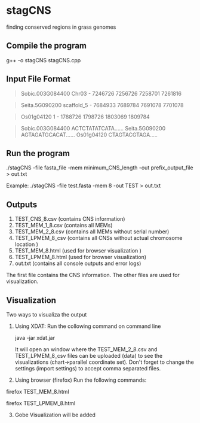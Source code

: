 # stagCNS
finding conserved regions in grass genomes

Compile the program
-------------------

g++ -o stagCNS stagCNS.cpp

Input File Format
-----------------
  > Sobic.003G084400 Chr03 - 7246726 7256726 7258701 7261816

  > Seita.5G090200 scaffold_5 - 7684933 7689784 7691078 7701078

  > Os01g04120 1 - 1788726 1798726 1803069 1809784

  >Sobic.003G084400
  ACTCTATATCATA......
  >Seita.5G090200
  AGTAGATGCACAT......
  >Os01g04120
  CTAGTACGTAGA.....

Run the program
---------------

./stagCNS -file fasta_file -mem minimum_CNS_length  -out prefix_output_file   >  out.txt

Example: ./stagCNS -file  test.fasta  -mem 8   -out TEST  > out.txt

Outputs
-------
1. TEST_CNS_8.csv (contains CNS information)
2. TEST_MEM_1_8.csv (contains all MEMs)
3. TEST_MEM_2_8.csv (contains all MEMs without serial number)
4. TEST_LPMEM_8_csv (contains all CNSs without actual chromosome location ) 
5. TEST_MEM_8.html  (used for browser visualization )
6. TEST_LPMEM_8.html (used for browser visualization)
7. out.txt (contains all console outputs and error logs)

The first file contains the CNS information. The other files are used for visualization.

Visualization
-------------
Two ways to visualiza the output

1. Using XDAT: 
   Run the collowing command on command line

   java -jar xdat.jar
   
   It will open an window where the TEST_MEM_2_8.csv and TEST_LPMEM_8_csv  files can be uploaded (data) to see the visualizations
   (chart->parallel coordinate set). 
   Don't forget to change the settings (import settings) to accept comma separated files.

2. Using browser (firefox)
 Run the following commands:

 firefox TEST_MEM_8.html
 
 firefox TEST_LPMEM_8.html

3. Gobe Visualization will be added
